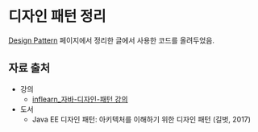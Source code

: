 # 디자인 패턴 정리
[Design Pattern](https://www.notion.so/gentledot/Design-Pattern-73fe5ad1e2324c7db5bd18589b50dc0a)
페이지에서 정리한 글에서 사용한 코드를 올려두었음.

## 자료 출처
- 강의
    - [inflearn_자바-디자인-패턴 강의](https://www.inflearn.com/course/%EC%9E%90%EB%B0%94-%EB%94%94%EC%9E%90%EC%9D%B8-%ED%8C%A8%ED%84%B4)
- 도서
    - Java EE 디자인 패턴: 아키텍처를 이해하기 위한 디자인 패턴 (길벗, 2017)  
